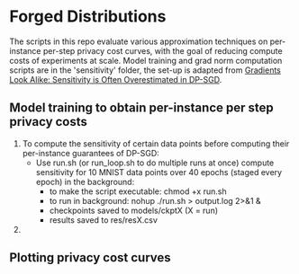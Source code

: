 # Forged Distributions

The scripts in this repo evaluate various approximation techniques on per-instance per-step privacy cost curves, with the goal of reducing compute costs of experiments at scale. Model training and grad norm computation scripts are in the 'sensitivity' folder, the set-up is adapted from [Gradients Look Alike: Sensitivity is Often Overestimated in DP-SGD](https://arxiv.org/abs/2307.00310).

## Model training to obtain per-instance per step privacy costs
1. To compute the sensitivity of certain data points before computing their per-instance guarantees of DP-SGD:
    - Use run.sh (or run_loop.sh to do multiple runs at once) compute sensitivity for 10 MNIST data points over 40 epochs (staged every epoch) in the background:
        - to make the script executable: chmod +x run.sh
        - to run in background: nohup ./run.sh > output.log 2>&1 &
        - checkpoints saved to models/ckptX (X = run)
        - results saved to res/resX.csv
2. 

 ## Plotting privacy cost curves